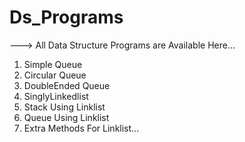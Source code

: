 # Ds_Programs
---> All Data Structure Programs are Available Here...
1. Simple Queue
2. Circular Queue
3. DoubleEnded Queue
4. SinglyLinkedlist
5. Stack Using Linklist
6. Queue Using Linklist
7. Extra Methods For Linklist...
